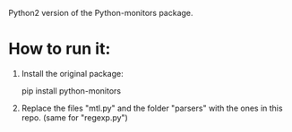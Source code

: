 Python2 version of the Python-monitors package.

# How to run it:
1) Install the original package:

    pip install python-monitors
    
2) Replace the files "mtl.py" and the folder "parsers" with the ones in this repo. (same for "regexp.py")
